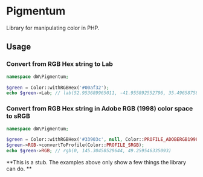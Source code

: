 Pigmentum
=========

Library for manipulating color in PHP.

## Usage ##

### Convert from RGB Hex string to Lab ###

```php
namespace dW\Pigmentum;

$green = Color::withRGBHex('#00af32');
echo $green->Lab; // lab(52.953689965011, -41.955892552796, 35.496587588858)
```

### Convert from RGB Hex string in Adobe RGB (1998) color space to sRGB ###

```php
namespace dW\Pigmentum;

$green = Color::withRGBHex('#33903c', null, Color::PROFILE_ADOBERGB1998);
$green->RGB->convertToProfile(Color::PROFILE_SRGB);
echo $green->RGB; // rgb(0, 145.30458529644, 49.259546335093)
```

**This is a stub. The examples above only show a few things the library can do. **